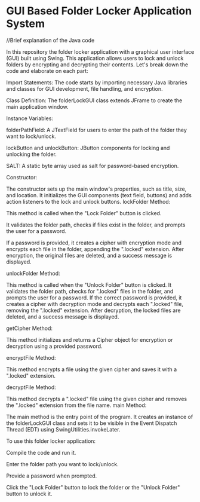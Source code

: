 # GUI Based Folder Locker Application System

//Brief explanation of the Java code 

In this repository the  folder locker application with a graphical user interface (GUI) built using Swing. This application allows users to lock and unlock folders by encrypting and decrypting their contents. Let's break down the code and elaborate on each part:



Import Statements: The code starts by importing necessary Java libraries and classes for GUI development, file handling, and encryption.

Class Definition: The folderLockGUI class extends JFrame to create the main application window.

Instance Variables:

folderPathField: A JTextField for users to enter the path of the folder they want to lock/unlock.

lockButton and unlockButton: JButton components for locking and unlocking the folder.

SALT: A static byte array used as salt for password-based encryption.

Constructor:

The constructor sets up the main window's properties, such as title, size, and location.
It initializes the GUI components (text field, buttons) and adds action listeners to the lock and unlock buttons.
lockFolder Method:

This method is called when the "Lock Folder" button is clicked.

It validates the folder path, checks if files exist in the folder, and prompts the user for a password.

If a password is provided, it creates a cipher with encryption mode and encrypts each file in the folder, appending the ".locked" extension.
After encryption, the original files are deleted, and a success message is displayed.

unlockFolder Method:

This method is called when the "Unlock Folder" button is clicked.
It validates the folder path, checks for ".locked" files in the folder, and prompts the user for a password.
If the correct password is provided, it creates a cipher with decryption mode and decrypts each ".locked" file, removing the ".locked" extension.
After decryption, the locked files are deleted, and a success message is displayed.


getCipher Method:

This method initializes and returns a Cipher object for encryption or decryption using a provided password.


encryptFile Method:

This method encrypts a file using the given cipher and saves it with a ".locked" extension.


decryptFile Method:

This method decrypts a ".locked" file using the given cipher and removes the ".locked" extension from the file name.
main Method:

The main method is the entry point of the program.
It creates an instance of the folderLockGUI class and sets it to be visible in the Event Dispatch Thread (EDT) using SwingUtilities.invokeLater.


To use this folder locker application:

Compile the code and run it.

Enter the folder path you want to lock/unlock.

Provide a password when prompted.

Click the "Lock Folder" button to lock the folder or the "Unlock Folder" button to unlock it.




